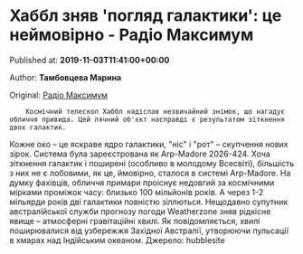 
# Хаббл зняв 'погляд галактики': це неймовірно - Радіо Максимум

Published at: **2019-11-03T11:41:00+00:00**

Author: **Тамбовцева Марина**

Original: [Радіо Максимум](https://maximum.fm/habbl-znyav-poglyad-galaktiki-ce-nejmovirno_n168978)


        Космічний телескоп Хаббл надіслав незвичайний знімок, що нагадує обличчя привида. Цей лячний об'єкт насправді є результатом зіткнення двох галактик.
      
Кожне око – це яскраве ядро ​​галактики, "ніс" і "рот" – скупчення нових зірок. Система була зареєстрована як Arp-Madore 2026-424.
Хоча зіткнення галактик і поширені (особливо в молодому Всесвіті), більшість з них не є лобовими, як це, ймовірно, сталося в системі Arp-Madore. На думку фахівців, обличчя примари проіснує недовгий за космічними мірками проміжок часу: близько 100 мільйонів років. А через 1-2 мільярди років дві галактики повністю зіллються.
Нещодавно супутник австралійської служби прогнозу погоди Weatherzone зняв рідкісне явище – атмосферні гравітаційні хвилі. Як повідомляється, хвилі поширювалися від узбережжя Західної Австралії, утворюючи пульсації в хмарах над Індійським океаном.
Джерело: hubblesite
